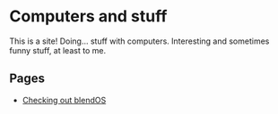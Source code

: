 # Computers and stuff

This is a site! Doing... stuff with computers. Interesting and sometimes funny stuff, at least to me.

## Pages

- [Checking out blendOS](/blog/blendos.html)
